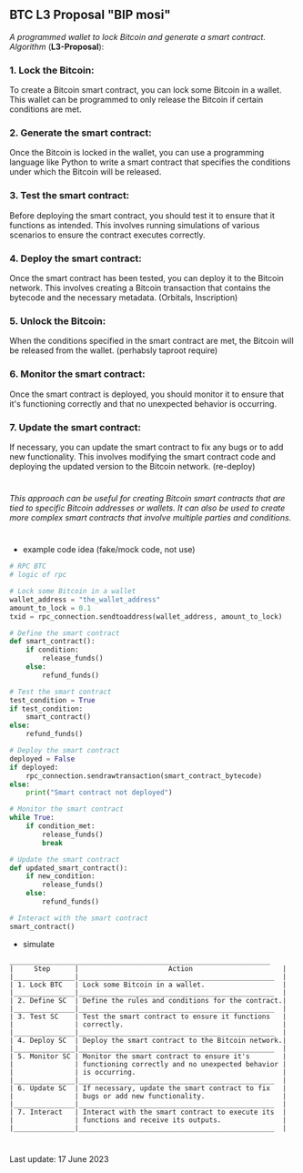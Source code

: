 ## BTC L3 Proposal "BIP mosi"
*A programmed wallet to lock Bitcoin and generate a smart contract. Algorithm* (**L3-Proposal**):

### 1. Lock the Bitcoin: 
To create a Bitcoin smart contract, you can lock some Bitcoin in a wallet. This wallet can be programmed to only release the Bitcoin if certain conditions are met.

### 2. Generate the smart contract: 
Once the Bitcoin is locked in the wallet, you can use a programming language like Python to write a smart contract that specifies the conditions under which the Bitcoin will be released.

### 3. Test the smart contract: 
Before deploying the smart contract, you should test it to ensure that it functions as intended. This involves running simulations of various scenarios to ensure the contract executes correctly.

### 4. Deploy the smart contract: 
Once the smart contract has been tested, you can deploy it to the Bitcoin network. This involves creating a Bitcoin transaction that contains the bytecode and the necessary metadata. (Orbitals, Inscription)

### 5. Unlock the Bitcoin: 
When the conditions specified in the smart contract are met, the Bitcoin will be released from the wallet. (perhabsly taproot require)

### 6. Monitor the smart contract: 
Once the smart contract is deployed, you should monitor it to ensure that it's functioning correctly and that no unexpected behavior is occurring.

### 7. Update the smart contract: 
If necessary, you can update the smart contract to fix any bugs or to add new functionality. This involves modifying the smart contract code and deploying the updated version to the Bitcoin network. (re-deploy)

#

*This approach can be useful for creating Bitcoin smart contracts that are tied to specific Bitcoin addresses or wallets. It can also be used to create more complex smart contracts that involve multiple parties and conditions.*

#

- example code idea (fake/mock code, not use)
```py
# RPC BTC
# logic of rpc

# Lock some Bitcoin in a wallet
wallet_address = "the_wallet_address"
amount_to_lock = 0.1
txid = rpc_connection.sendtoaddress(wallet_address, amount_to_lock)

# Define the smart contract
def smart_contract():
    if condition:
        release_funds()
    else:
        refund_funds()

# Test the smart contract
test_condition = True
if test_condition:
    smart_contract()
else:
    refund_funds()

# Deploy the smart contract
deployed = False
if deployed:
    rpc_connection.sendrawtransaction(smart_contract_bytecode)
else:
    print("Smart contract not deployed")

# Monitor the smart contract
while True:
    if condition_met:
        release_funds()
        break

# Update the smart contract
def updated_smart_contract():
    if new_condition:
        release_funds()
    else:
        refund_funds()

# Interact with the smart contract
smart_contract()
```

- simulate
```
________________________________________________________________
|     Step      |                      Action                      |
|_______________|________________________________________________  |
| 1. Lock BTC   | Lock some Bitcoin in a wallet.                   |
|_______________|________________________________________________  |
| 2. Define SC  | Define the rules and conditions for the contract.|
|_______________|________________________________________________  |
| 3. Test SC    | Test the smart contract to ensure it functions   |
|               | correctly.                                       |
|_______________|________________________________________________  |
| 4. Deploy SC  | Deploy the smart contract to the Bitcoin network.|
|_______________|________________________________________________  |
| 5. Monitor SC | Monitor the smart contract to ensure it's        |
|               | functioning correctly and no unexpected behavior |
|               | is occurring.                                    |
|_______________|________________________________________________  |
| 6. Update SC  | If necessary, update the smart contract to fix   |
|               | bugs or add new functionality.                   |
|_______________|________________________________________________  |
| 7. Interact   | Interact with the smart contract to execute its  |
|               | functions and receive its outputs.               |
|_______________|________________________________________________  |
```

#

Last update: 17 June 2023
